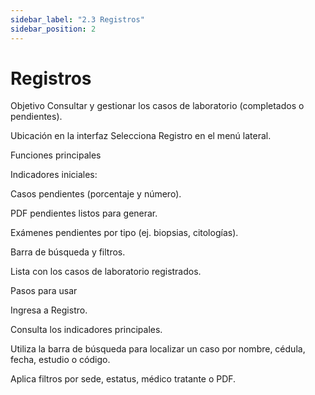 ```yaml
---
sidebar_label: "2.3 Registros"
sidebar_position: 2
---
```


# Registros

Objetivo
Consultar y gestionar los casos de laboratorio (completados o pendientes).

Ubicación en la interfaz
Selecciona Registro en el menú lateral.

Funciones principales

Indicadores iniciales:

Casos pendientes (porcentaje y número).

PDF pendientes listos para generar.

Exámenes pendientes por tipo (ej. biopsias, citologías).

Barra de búsqueda y filtros.

Lista con los casos de laboratorio registrados.

Pasos para usar

Ingresa a Registro.

Consulta los indicadores principales.

Utiliza la barra de búsqueda para localizar un caso por nombre, cédula, fecha, estudio o código.

Aplica filtros por sede, estatus, médico tratante o PDF.